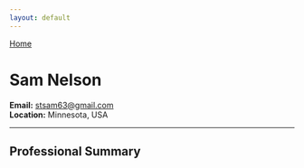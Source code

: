 ```yaml
---
layout: default
---
```


[Home](index.md) 

# Sam Nelson

**Email:** stsam63@gmail.com  
**Location:** Minnesota, USA

---

## Professional Summary



